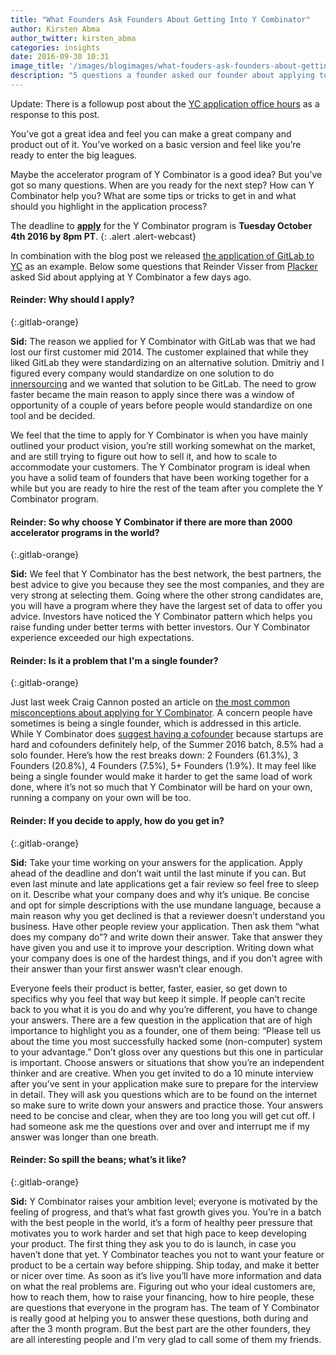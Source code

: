 ```yaml
---
title: "What Founders Ask Founders About Getting Into Y Combinator"
author: Kirsten Abma
author_twitter: kirsten_abma
categories: insights 
date: 2016-09-30 10:31
image_title: '/images/blogimages/what-fouders-ask-founders-about-getting-into-yc-cover.png'
description: "5 questions a founder asked our founder about applying to YC!"
---
```


Update: There is a followup post about the [YC application office hours](/blog/2016/10/03/yc-application-office-hours/) as a response to this post.

You’ve got a great idea and feel you can make a great company and product out of it. You’ve worked on a basic version and feel like you’re ready to enter the big leagues.

Maybe the accelerator program of Y Combinator is a good idea? But you’ve got so many questions.
When are you ready for the next step? How can Y Combinator help you? What are some tips or tricks to get in and what should you highlight in the application process?

The deadline to [**apply**](https://www.ycombinator.com/apply/) for the Y Combinator program is **Tuesday October 4th 2016 by 8pm PT**.
{: .alert .alert-webcast}

<!-- more -->

In combination with the blog post we released [the application of GitLab to YC](/blog/2016/09/30/gitlabs-application-for-y-combinator-winter-2015/) as an example.
Below some questions that Reinder Visser from [Placker](https://www.placker.com) asked Sid about applying at Y Combinator a few days ago.

#### Reinder: Why should I apply?
{:.gitlab-orange}

**Sid:** The reason we applied for Y Combinator with GitLab was that we had lost our first customer mid 2014. The customer explained that while they liked GitLab they were standardizing on an alternative solution.
Dmitriy and I figured every company would standardize on one solution to do [innersourcing](/blog/2014/09/05/innersourcing-using-the-open-source-workflow-to-improve-collaboration-within-an-organization/) and we wanted that solution to be GitLab. The need to grow faster became the main reason to apply since there was a window of opportunity of a couple of years before people would standardize on one tool and be decided.

We feel that the time to apply for Y Combinator is when you have mainly outlined your product vision, you’re still working somewhat on the market, and are still trying to figure out how to sell it, and how to scale to accommodate your customers.
The Y Combinator program is ideal when you have a solid team of founders that have been working together for a while but you are ready to hire the rest of the team after you complete the Y Combinator program.

#### Reinder: So why choose Y Combinator if there are more than 2000 accelerator programs in the world?
{:.gitlab-orange}

**Sid:** We feel that Y Combinator has the best network, the best partners, the best advice to give you because they see the most companies, and they are very strong at selecting them.
Going where the other strong candidates are, you will have a program where they have the largest set of data to offer you advice.
Investors have noticed the Y Combinator pattern which helps you raise funding under better terms with better investors. Our Y Combinator experience exceeded our high expectations.

#### Reinder: Is it a problem that I'm a single founder?
{:.gitlab-orange}

Just last week Craig Cannon posted an article on [the most common misconceptions about applying for Y Combinator](http://themacro.com/articles/2016/09/common-misconceptions-about-applying-to-yc/).
A concern people have sometimes is being a single founder, which is addressed in this article. While Y Combinator does [suggest having a cofounder](http://www.forbes.com/sites/bruceupbin/2011/10/18/paul-graham-dropbox-and-the-single-founder-exception/#1f0fadfb1f77) because startups are hard and cofounders definitely help, of the Summer 2016 batch, 8.5% had a solo founder.
Here’s how the rest breaks down: 2 Founders (61.3%), 3 Founders (20.8%), 4 Founders (7.5%), 5+ Founders (1.9%). It may feel like being a single founder would make it harder to get the same load of work done,
where it’s not so much that Y Combinator will be hard on your own, running a company on your own will be too.

#### Reinder: If you decide to apply, how do you get in?
{:.gitlab-orange}

**Sid:** Take your time working on your answers for the application. Apply ahead of the deadline and don’t wait until the last minute if you can. But even last minute and late applications get a fair review so feel free to sleep on it.
Describe what your company does and why it’s unique. Be concise and opt for simple descriptions with the use mundane language, because a main reason why you get declined is that a reviewer doesn’t understand you business.
Have other people review your application. Then ask them “what does my company do”? and write down their answer. Take that answer they have given you and use it to improve your description.
Writing down what your company does is one of the hardest things, and if you don’t agree with their answer than your first answer wasn’t clear enough.

Everyone feels their product is better, faster, easier, so get down to specifics why you feel that way but keep it simple. If people can’t recite back to you what it is you do and why you’re different, you have to change your answers.
There are a few question in the application that are of high importance to highlight you as a founder, one of them being: “Please tell us about the time you most successfully hacked some (non-computer) system to your advantage.”
Don’t gloss over any questions but this one in particular is important. Choose answers or situations that show you’re an independent thinker and are creative.
When you get invited to do a 10 minute interview after you’ve sent in your application make sure to prepare for the interview in detail.
They will ask you questions which are to be found on the internet so make sure to write down your answers and practice those. Your answers need to be concise and clear, when they are too long you will get cut off. I had someone ask me the questions over and over and interrupt me if my answer was longer than one breath.

#### Reinder: So spill the beans; what’s it like?
{:.gitlab-orange}

**Sid:** Y Combinator raises your ambition level; everyone is motivated by the feeling of progress, and that’s what fast growth gives you.
You’re in a batch with the best people in the world, it’s a form of healthy peer pressure that motivates you to work harder and set that high pace to keep developing your product.
The first thing they ask you to do is launch, in case you haven’t done that yet. Y Combinator teaches you not to want your feature or product to be a certain way before shipping.
Ship today, and make it better or nicer over time. As soon as it’s live you’ll have more information and data on what the real problems are.
Figuring out who your ideal customers are, how to reach them, how to raise your financing, how to hire people, these are questions that everyone in the program has.
The team of Y Combinator is really good at helping you to answer these questions, both during and after the 3 month program.
But the best part are the other founders, they are all interesting people and I'm very glad to call some of them my friends.
